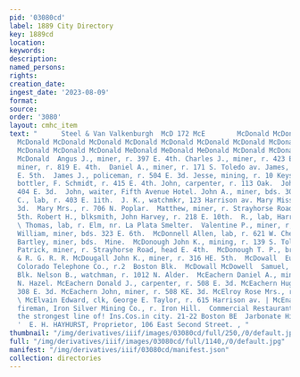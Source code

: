```yaml
---
pid: '03080cd'
label: 1889 City Directory
key: 1889cd
location: 
keywords: 
description: 
named_persons: 
rights: 
creation_date: 
ingest_date: '2023-08-09'
format: 
source: 
order: '3080'
layout: cmhc_item
text: "      Steel & Van Valkenburgh  McD 172 McE        McDonald McDonald McDonald
  McDonald McDonald McDonald McDonald McDonald McDonald McDonald McDonald McDonald
  McDonald McDonald McDonald MeDonald MeDonald MeDonald McDonald McDonald McDonald
  McDonald  Angus J., miner, r. 397 E. 4th. Charles J., miner, r. 423 E. 11th. Daniel,
  miner, r. 819 E. 4th.  Daniel A., miner, r. 171 S. Toledo av. James, miner, r. 406
  E. 5th.  James J., policeman, r. 504 E. 3d. Jesse, mining, r. 10 Keystone Blk. John,
  bottler, F. Schmidt, r. 415 E. 4th. John, carpenter, r. 113 Oak.  John, miner, r.
  404 E. 3d.  John, waiter, Fifth Avenue Hotel. John A., miner, bds. 308 E. 3d.  John
  C., lab, r. 403 E. 1ith.  J. K., watchmkr, 123 Harrison av. Mary Miss, r. 119 W.
  3d.  Mary Mrs., r. 706 N. Poplar.  Matthew, miner, r. Strayhorse Road, head KE.
  5th. Robert H., blksmith, John Harvey, r. 218 E. 10th.  R., lab, Harrison Red. Works.
  \ Thomas, lab, r. Elm, nr. La Plata Smelter.  Valentine P., miner, r, 397 E. 4th.
  William, miner, bds. 323 E. 6th.  McDonnell Allen, lab, r. 621 W. Chestnut.  MeDonough
  Bartley, miner, bds.  Mine.  McDonough John K., mining, r. 139 S. Toledo av.  McDonough
  Patrick, miner, r. Strayhorse Road, head E. 4th.  McDonough T. P., brakeman, D.
  & R. G. R. R. McDougall John K., miner, r. 316 HE. 5th.  McDowall  Eugene S., operator,
  Colorado Telephone Co., r.2  Boston Blk.  McDowall McDowell  Samuel, lawyer, 2 Boston
  Blk. Nelson B., watchman, r. 1012 N. Alder.  McEachern Daniel A., miner, r. 602
  N. Hazel. McEachern Donald J., carpenter, r. 508 E. 3d. McEachern Hugh, miner, bds.
  308 E. 3d. McEachern John, miner, r. 508 KE. 3d. McElroy Rose Mrs., r. 309 E. 3d.
  \ McElvain Edward, clk, George E. Taylor, r. 615 Harrison av. | McEnany William,
  fireman, Iron Silver Mining Co., r. Iron Hill.  Commercial Restaurant,     Represent
  the strongest line of! Ins.Cos.in city. 21-22 Boston BE  Jarbonate Hill, nr. Brooklyn
  '  E. H. HAYHURST, Proprietor, 106 East Second Street. , "
thumbnail: "/img/derivatives/iiif/images/03080cd/full/250,/0/default.jpg"
full: "/img/derivatives/iiif/images/03080cd/full/1140,/0/default.jpg"
manifest: "/img/derivatives/iiif/03080cd/manifest.json"
collection: directories
---
```

